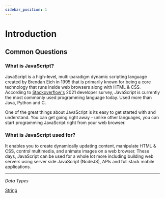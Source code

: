 ```yaml
---
sidebar_position: 1
---
```


# Introduction

## Common Questions

### What is JavaScript?

JavaScript is a high-level, multi-paradigm dynamic scripting language created by Brendan Eich in 1995 that is primarily known for being a core technology that runs inside web browsers along with HTML & CSS. According to [Stackoverflow's](https://insights.stackoverflow.com/survey/2021#section-most-popular-technologies-programming-scripting-and-markup-languages) 2021 developer survey, JavaScript is currently the most commonly used programming language today. Used more than Java, Python and C.

One of the great things about JavaScript is its easy to get started with and understand. You can get going right away - unlike other languages, you can start programming JavaScript right from your web browser.

### What is JavaScript used for?

It enables you to create dynamically updating content, manipulate HTML & CSS, control multimedia, and animate images on a web browser. These days, JavaScript can be used for a whole lot more including building web servers using server side JavaScript (NodeJS), APIs and full stack mobile applications.

---

_Data Types_

[String](/docs/javascript/data-types/string)
